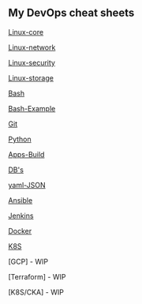 ## My DevOps cheat sheets ##

[Linux-core](https://github.com/OLG-MAN/devopsheets/blob/main/01.%20Linux-core.md)

[Linux-network](https://github.com/OLG-MAN/devopsheets/blob/main/01.01%20Linux-network.md)

[Linux-security](https://github.com/OLG-MAN/devopsheets/blob/main/01.04%20Linux-security.md)

[Linux-storage](https://github.com/OLG-MAN/devopsheets/blob/main/01.05%20Linux-storage.md)



[Bash](https://github.com/OLG-MAN/devopsheets/blob/main/01.02%20Linux-bash.md)

[Bash-Example](https://github.com/OLG-MAN/devopsheets/blob/main/01.02%20Linux-BashBigExample.sh)

[Git](https://github.com/OLG-MAN/devopsheets/blob/main/01.03%20Linux-git.md)



[Python](https://github.com/OLG-MAN/devopsheets/blob/main/11.%20Python-core.md)

[Apps-Build](https://github.com/OLG-MAN/devopsheets/blob/main/07.%20Apps-build-pack-deliver.md)

[DB's](https://github.com/OLG-MAN/devopsheets/blob/main/08.%20Databases.md)

[yaml-JSON](https://github.com/OLG-MAN/devopsheets/blob/main/10.YAML-JSON.md)



[Ansible](https://github.com/OLG-MAN/devopsheets/blob/main/03.01%20Ansible-examples.md)

[Jenkins](https://github.com/OLG-MAN/devopsheets/blob/main/09.%20Jenkins.md)

[Docker](https://github.com/OLG-MAN/devopsheets/blob/main/04.%20Docker-core.md)

[K8S](https://github.com/OLG-MAN/devopsheets/blob/main/05.%20K8S-core.md)



[GCP] - WIP

[Terraform] - WIP

[K8S/CKA] - WIP
